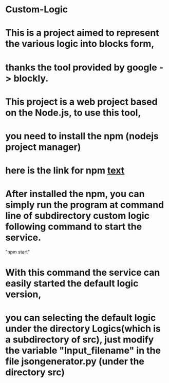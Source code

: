 # Custom-Logic
# This is a project aimed to represent the various logic into blocks form, 
# thanks the tool provided by google -> blockly.
# This project is a web project based on the Node.js, to use this tool,
# you need to install the npm (nodejs project manager)
# here is the link for npm [text](https://docs.npmjs.com/downloading-and-installing-node-js-and-npm)
# After installed the npm, you can simply run the program at command line of subdirectory custom logic following command to start the service.
"npm start"
# With this command the service can easily started the default logic version,
# you can selecting the default logic under the directory Logics(which is a subdirectory of src), just modify the variable "Input_filename" in the file jsongenerator.py (under the directory src)
